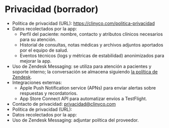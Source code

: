# Privacidad (borrador)
- Política de privacidad (URL): https://clinyco.com/politica-privacidad
- Datos recolectados por la app:
  - Perfil del paciente: nombre, contacto y atributos clínicos necesarios para su atención.
  - Historial de consultas, notas médicas y archivos adjuntos aportados por el equipo de salud.
  - Eventos técnicos (logs y métricas de estabilidad) anonimizados para mejorar la app.
- Uso de Zendesk Messaging: se utiliza para atención a pacientes y soporte interno; la conversación se almacena siguiendo [la política de Zendesk](https://www.zendesk.com/company/agreements-and-terms/privacy-policy/).
- Integraciones externas:
  - Apple Push Notification service (APNs) para enviar alertas sobre respuestas y recordatorios.
  - App Store Connect API para automatizar envíos a TestFlight.
- Contacto de privacidad: privacidad@clinyco.com
- Política de privacidad (URL):
- Datos recolectados por la app:
- Uso de Zendesk Messaging: adjuntar política del proveedor.
